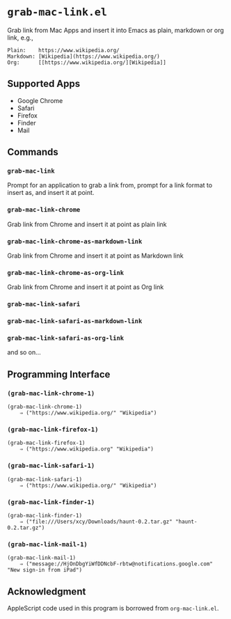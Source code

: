 # `grab-mac-link.el`

Grab link from Mac Apps and insert it into Emacs as plain, markdown or org link, e.g.,

    Plain:    https://www.wikipedia.org/
    Markdown: [Wikipedia](https://www.wikipedia.org/)
    Org:      [[https://www.wikipedia.org/][Wikipedia]]

## Supported Apps

- Google Chrome
- Safari
- Firefox
- Finder
- Mail

## Commands

### `grab-mac-link`

Prompt for an application to grab a link from, prompt for a link
format to insert as, and insert it at point.

### `grab-mac-link-chrome`

Grab link from Chrome and insert it at point as plain link

### `grab-mac-link-chrome-as-markdown-link`

Grab link from Chrome and insert it at point as Markdown link

### `grab-mac-link-chrome-as-org-link`

Grab link from Chrome and insert it at point as Org link

### `grab-mac-link-safari`
### `grab-mac-link-safari-as-markdown-link`
### `grab-mac-link-safari-as-org-link`

and so on...

## Programming Interface

### `(grab-mac-link-chrome-1)`

``` emacs-lisp
(grab-mac-link-chrome-1)
    ⇒ ("https://www.wikipedia.org/" "Wikipedia")
```

### `(grab-mac-link-firefox-1)`

``` emacs-lisp
(grab-mac-link-firefox-1)
    ⇒ ("https://www.wikipedia.org" "Wikipedia")
```

### `(grab-mac-link-safari-1)`

``` emacs-lisp
(grab-mac-link-safari-1)
    ⇒ ("https://www.wikipedia.org/" "Wikipedia")
```

### `(grab-mac-link-finder-1)`

``` emacs-lisp
(grab-mac-link-finder-1)
    ⇒ ("file:///Users/xcy/Downloads/haunt-0.2.tar.gz" "haunt-0.2.tar.gz")
```

### `(grab-mac-link-mail-1)`

``` emacs-lisp
(grab-mac-link-mail-1)
    ⇒ ("message://HjOnDbgYiWfDDNcbF-rbtw@notifications.google.com" "New sign-in from iPad")
```

## Acknowledgment

AppleScript code used in this program is borrowed from `org-mac-link.el`.
